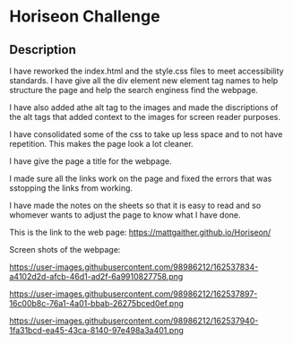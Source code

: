 # Horiseon Challenge

## Description 

I have reworked the index.html and the style.css files to meet accessibility standards. I have give all the div element new element tag names to help structure the page and help the search enginess find the webpage.

I have also added athe alt tag to the images and made the discriptions of the alt tags that added context to the images for screen reader purposes.

I have consolidated some of the css to take up less space and to not have repetition. This makes the page look a lot cleaner.

I have give the page a title for the webpage.

I made sure all the links work on the page and fixed the errors that was sstopping the links from working.

I have made the notes on the sheets so that it is easy to read and so whomever wants to adjust the page to know what I have done.

This is the link to the web page: https://mattgaither.github.io/Horiseon/

Screen shots of the webpage:

https://user-images.githubusercontent.com/98986212/162537834-a4102d2d-afcb-46d1-ad2f-6a9910827758.png

https://user-images.githubusercontent.com/98986212/162537897-16c00b8c-76a1-4a01-bbab-26275bced0ef.png

https://user-images.githubusercontent.com/98986212/162537940-1fa31bcd-ea45-43ca-8140-97e498a3a401.png
 